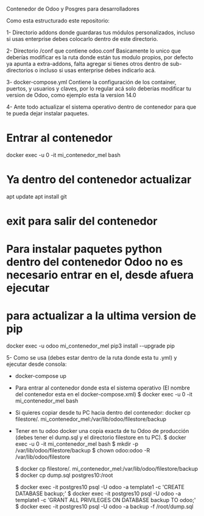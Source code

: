 Contenedor de Odoo y Posgres para desarrolladores

Como esta estructurado este repositorio:

1- Directorio addons donde guardaras tus módulos personalizados, incluso si usas enterprise debes colocarlo dentro de este directorio.

2- Directorio /conf que contiene odoo.conf
   Basicamente lo unico que deberías modificar es la ruta donde están tus modulo propios, por defecto ya apunta a extra-addons, falta agregar si tienes otros dentro de sub-directorios o incluso si usas enterprise debes indicarlo acá.

3- docker-compose.yml
   Contiene la configuración de los container, puertos, y usuarios y claves, por lo regular acá solo deberías modificar tu version de Odoo, como ejemplo esta la version 14.0

4-  Ante todo actualizar el sistema operativo dentro de contenedor para que te pueda dejar instalar paquetes.

# Entrar al contenedor
docker exec -u 0 -it mi_contenedor_mel bash

# Ya dentro del contenedor actualizar
apt update
apt install git

# exit para salir del contenedor

# Para instalar paquetes python dentro del contenedor Odoo no es necesario entrar en el, desde afuera ejecutar
# para actualizar a la ultima version de pip
docker exec -u odoo mi_contenedor_mel pip3 install --upgrade pip

5- Como se usa (debes estar dentro de la ruta donde esta tu .yml) y ejecutar desde consola:

- docker-compose up

- Para entrar al contenedor donde esta el sistema operativo (El nombre del contenedor esta en el docker-compose.xml)
  $ docker exec -u 0 -it mi_contenedor_mel bash

- Si quieres copiar desde tu PC hacia dentro del contenedor:
  docker cp filestore/. mi_contenedor_mel:/var/lib/odoo/filestore/backup

- Tener en tu odoo docker una copia exacta de tu Odoo de producción (debes tener el dump.sql y el directorio filestore en tu PC).
  $ docker exec -u 0 -it mi_contenedor_mel bash
  $ mkdir -p /var/lib/odoo/filestore/backup
  $ chown odoo:odoo -R /var/lib/odoo/filestore

  $ docker cp filestore/. mi_contenedor_mel:/var/lib/odoo/filestore/backup
  $ docker cp dump.sql postgres10:/root

  $ docker exec -it postgres10 psql -U odoo -a template1 -c 'CREATE DATABASE backup;'
  $ docker exec -it postgres10 psql -U odoo -a template1 -c 'GRANT ALL PRIVILEGES ON DATABASE backup TO odoo;'
  $ docker exec -it postgres10 psql -U odoo -a backup -f /root/dump.sql





